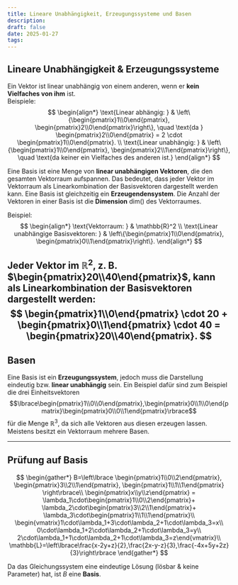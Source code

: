 ```yaml
---
title: Lineare Unabhängigkeit, Erzeugungssysteme und Basen
description:
draft: false
date: 2025-01-27
tags:
---
```

## Lineare Unabhängigkeit & Erzeugungssysteme
Ein Vektor ist linear unabhängig von einem anderen, wenn er **kein Vielfaches von ihm** ist.  
Beispiele:
$$
\begin{align*}
\text{Linear abhängig: } & \left\{\begin{pmatrix}1\\0\end{pmatrix}, \begin{pmatrix}2\\0\end{pmatrix}\right\}, \quad \text{da } \begin{pmatrix}2\\0\end{pmatrix} = 2 \cdot \begin{pmatrix}1\\0\end{pmatrix}. \\
\text{Linear unabhängig: } & \left\{\begin{pmatrix}1\\0\end{pmatrix}, \begin{pmatrix}2\\1\end{pmatrix}\right\}, \quad \text{da keiner ein Vielfaches des anderen ist.}
\end{align*}
$$

Eine Basis ist eine Menge von **linear unabhängigen Vektoren**, die den gesamten Vektorraum aufspannen. Das bedeutet, dass jeder Vektor im Vektorraum als Linearkombination der Basisvektoren dargestellt werden kann. Eine Basis ist gleichzeitig ein **Erzeugendensystem**. Die Anzahl der Vektoren in einer Basis ist die **Dimension** $\text{dim}()$ des Vektorraumes.

Beispiel:
$$
\begin{align*}
\text{Vektorraum: } & \mathbb{R}^2 \\
\text{Linear unabhängige Basisvektoren: } & \left\{\begin{pmatrix}1\\0\end{pmatrix}, \begin{pmatrix}0\\1\end{pmatrix}\right\}.
\end{align*}
$$

Jeder Vektor im $\mathbb{R}^2$, z. B. $\begin{pmatrix}20\\40\end{pmatrix}$, kann als Linearkombination der Basisvektoren dargestellt werden:
$$
\begin{pmatrix}1\\0\end{pmatrix} \cdot 20 + \begin{pmatrix}0\\1\end{pmatrix} \cdot 40 = \begin{pmatrix}20\\40\end{pmatrix}.
$$
---
## Basen
Eine Basis ist ein **Erzeugungssystem**, jedoch muss die Darstellung eindeutig bzw. **linear unabhängig** sein. Ein Beispiel dafür sind zum Beispiel die drei Einheitsvektoren $$\lbrace\begin{pmatrix}1\\0\\0\end{pmatrix},\begin{pmatrix}0\\1\\0\end{pmatrix}\begin{pmatrix}0\\0\\1\end{pmatrix}\rbrace$$ für die Menge $\mathbb{R}^3$, da sich alle Vektoren aus diesen erzeugen lassen. Meistens besitzt ein Vektorraum mehrere Basen.

---
## Prüfung auf Basis
$$
\begin{gather*}
B=\left\lbrace
\begin{pmatrix}1\\0\\2\end{pmatrix},
\begin{pmatrix}3\\2\\1\end{pmatrix},
\begin{pmatrix}1\\1\\1\end{pmatrix}
\right\rbrace\\
\begin{pmatrix}x\\y\\z\end{pmatrix} = 
\lambda_1\cdot\begin{pmatrix}1\\0\\2\end{pmatrix}+
\lambda_2\cdot\begin{pmatrix}3\\2\\1\end{pmatrix}+
\lambda_3\cdot\begin{pmatrix}1\\1\\1\end{pmatrix}\\
\begin{vmatrix}1\cdot\lambda_1+3\cdot\lambda_2+1\cdot\lambda_3=x\\
0\cdot\lambda_1+2\cdot\lambda_2+1\cdot\lambda_3=y\\
2\cdot\lambda_1+1\cdot\lambda_2+1\cdot\lambda_3=z\end{vmatrix}\\
\mathbb{L}=\left\lbrace\frac{x-2y+z}{2},\frac{2x-y-z}{3},\frac{-4x+5y+2z}{3}\right\rbrace
\end{gather*}
$$

Da das Gleichungssystem eine eindeutige Lösung (lösbar & keine Parameter) hat, ist $B$ eine **Basis**.